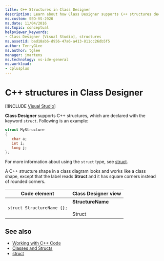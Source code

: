 ```yaml
---
title: C++ Structures in Class Designer
description: Learn about how Class Designer supports C++ structures declared with the keyword struct.
ms.custom: SEO-VS-2020
ms.date: 11/04/2016
ms.topic: conceptual
helpviewer_keywords:
- Class Designer [Visual Studio], structures
ms.assetid: bad18ab6-d956-47a6-a413-811cc26db5f5
author: TerryGLee
ms.author: tglee
manager: jmartens
ms.technology: vs-ide-general
ms.workload:
- cplusplus
---
```

# C++ structures in Class Designer

 [!INCLUDE [Visual Studio](~/includes/applies-to-version/vs-not-mac.md)]

**Class Designer** supports C++ structures, which are declared with the keyword `struct`. Following is an example:

```cpp
struct MyStructure
{
   char a;
   int i;
   long j;
};
```

For more information about using the `struct` type, see [struct](/cpp/cpp/struct-cpp).

A C++ structure shape in a class diagram looks and works like a class shape, except that the label reads **Struct** and it has square corners instead of rounded corners.

|Code element|Class Designer view|
|------------------| - |
|`struct StructureName {};`|**StructureName**<br /><br /> Struct|

## See also

- [Working with C++ Code](working-with-visual-cpp-code.md)
- [Classes and Structs](/cpp/cpp/classes-and-structs-cpp)
- [struct](/cpp/cpp/struct-cpp)
